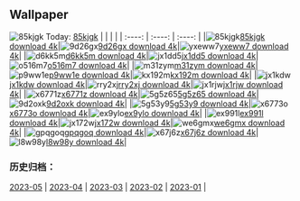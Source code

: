 ## Wallpaper
![85kjgk](https://w.wallhaven.cc/full/85/wallhaven-85kjgk.png) Today: [85kjgk](https://th.wallhaven.cc/small/85/85kjgk.jpg)
|      |      |      |
| :----: | :----: | :----: |
|![85kjgk](https://th.wallhaven.cc/small/85/85kjgk.jpg)[85kjgk download 4k](https://wallhaven.cc/w/85kjgk)|![9d26gx](https://th.wallhaven.cc/small/9d/9d26gx.jpg)[9d26gx download 4k](https://wallhaven.cc/w/9d26gx)|![yxeww7](https://th.wallhaven.cc/small/yx/yxeww7.jpg)[yxeww7 download 4k](https://wallhaven.cc/w/yxeww7)|
|![d6kk5m](https://th.wallhaven.cc/small/d6/d6kk5m.jpg)[d6kk5m download 4k](https://wallhaven.cc/w/d6kk5m)|![jx1dd5](https://th.wallhaven.cc/small/jx/jx1dd5.jpg)[jx1dd5 download 4k](https://wallhaven.cc/w/jx1dd5)|![o516m7](https://th.wallhaven.cc/small/o5/o516m7.jpg)[o516m7 download 4k](https://wallhaven.cc/w/o516m7)|
|![m31zym](https://th.wallhaven.cc/small/m3/m31zym.jpg)[m31zym download 4k](https://wallhaven.cc/w/m31zym)|![p9ww1e](https://th.wallhaven.cc/small/p9/p9ww1e.jpg)[p9ww1e download 4k](https://wallhaven.cc/w/p9ww1e)|![kx192m](https://th.wallhaven.cc/small/kx/kx192m.jpg)[kx192m download 4k](https://wallhaven.cc/w/kx192m)|
|![jx1kdw](https://th.wallhaven.cc/small/jx/jx1kdw.jpg)[jx1kdw download 4k](https://wallhaven.cc/w/jx1kdw)|![rry2xj](https://th.wallhaven.cc/small/rr/rry2xj.jpg)[rry2xj download 4k](https://wallhaven.cc/w/rry2xj)|![jx1rjw](https://th.wallhaven.cc/small/jx/jx1rjw.jpg)[jx1rjw download 4k](https://wallhaven.cc/w/jx1rjw)|
|![x6771z](https://th.wallhaven.cc/small/x6/x6771z.jpg)[x6771z download 4k](https://wallhaven.cc/w/x6771z)|![5g5z65](https://th.wallhaven.cc/small/5g/5g5z65.jpg)[5g5z65 download 4k](https://wallhaven.cc/w/5g5z65)|![9d2oxk](https://th.wallhaven.cc/small/9d/9d2oxk.jpg)[9d2oxk download 4k](https://wallhaven.cc/w/9d2oxk)|
|![5g53y9](https://th.wallhaven.cc/small/5g/5g53y9.jpg)[5g53y9 download 4k](https://wallhaven.cc/w/5g53y9)|![x6773o](https://th.wallhaven.cc/small/x6/x6773o.jpg)[x6773o download 4k](https://wallhaven.cc/w/x6773o)|![ex9ylo](https://th.wallhaven.cc/small/ex/ex9ylo.jpg)[ex9ylo download 4k](https://wallhaven.cc/w/ex9ylo)|
|![ex991l](https://th.wallhaven.cc/small/ex/ex991l.jpg)[ex991l download 4k](https://wallhaven.cc/w/ex991l)|![jx172w](https://th.wallhaven.cc/small/jx/jx172w.jpg)[jx172w download 4k](https://wallhaven.cc/w/jx172w)|![we6gmx](https://th.wallhaven.cc/small/we/we6gmx.jpg)[we6gmx download 4k](https://wallhaven.cc/w/we6gmx)|
|![gpqgoq](https://th.wallhaven.cc/small/gp/gpqgoq.jpg)[gpqgoq download 4k](https://wallhaven.cc/w/gpqgoq)|![x67j6z](https://th.wallhaven.cc/small/x6/x67j6z.jpg)[x67j6z download 4k](https://wallhaven.cc/w/x67j6z)|![l8w98y](https://th.wallhaven.cc/small/l8/l8w98y.jpg)[l8w98y download 4k](https://wallhaven.cc/w/l8w98y)|

### 历史归档：
[2023-05](https://github.com/april-projects/april-wallpaper/tree/main/picture/2023-05/) | [2023-04](https://github.com/april-projects/april-wallpaper/tree/main/picture/2023-04/) | [2023-03](https://github.com/april-projects/april-wallpaper/tree/main/picture/2023-03/) | [2023-02](https://github.com/april-projects/april-wallpaper/tree/main/picture/2023-02/) | [2023-01](https://github.com/april-projects/april-wallpaper/tree/main/picture/2023-01/) | 